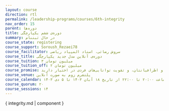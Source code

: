 ```yaml
---
layout: course
direction: rtl
permalink: /leadership-programs/courses/6th-integrity
nav_order: 15
parent: دوره‌ها
title: دوره‌ی ششم یکپارچگی
summary: در حال ثبتنام
course_state: registering
course_support: Soroush_Rezaei78
course_facilitator: سروش رضائی، استاد المپیاد ریاضی
course_title: دوره‌ی آنلاین مدل جدید یکپارچگی
course_tuition: ۳ میلیون تومان
course_tuition_off: ۲ میلیون تومان
course_promise: شما این دوره را در حالی ترک خواهید کرد که یک مسیر عملی برای افزایش چشمگیر بهره‌وری و کیفیت زندگی، ایجاد ارزش برای خود و اطرافیانتان، و تقویت توانایی‌های فردی در اختیار دارید.
course_venue: پلتفرم زوم به صورت آنلاین
course_calendar: شنبه‌ها و چهارشنبه‌ها، ساعت ۲۰:۰۰ تا ۲۲:۰۰ از تاریخ ۱۸ آبان ۱۴۰۳ تا ۵ دی ۱۴۰۳
course_quorum: ۲۰
course_sessions: ۱۴
---
```


{ integrity.md | component }

